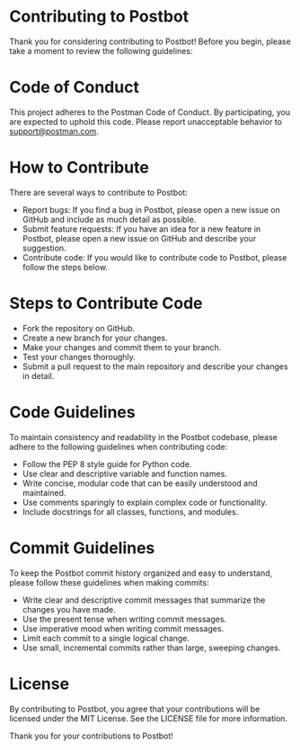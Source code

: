 # Contributing to Postbot
Thank you for considering contributing to Postbot! Before you begin, please take a moment to review the following guidelines:

# Code of Conduct
This project adheres to the Postman Code of Conduct. By participating, you are expected to uphold this code. Please report unacceptable behavior to support@postman.com.

# How to Contribute
There are several ways to contribute to Postbot:

- Report bugs: If you find a bug in Postbot, please open a new issue on GitHub and include as much detail as possible.
- Submit feature requests: If you have an idea for a new feature in Postbot, please open a new issue on GitHub and describe your suggestion.
- Contribute code: If you would like to contribute code to Postbot, please follow the steps below.
# Steps to Contribute Code
- Fork the repository on GitHub.
- Create a new branch for your changes.
- Make your changes and commit them to your branch.
- Test your changes thoroughly.
- Submit a pull request to the main repository and describe your changes in detail.
# Code Guidelines
To maintain consistency and readability in the Postbot codebase, please adhere to the following guidelines when contributing code:

- Follow the PEP 8 style guide for Python code.
- Use clear and descriptive variable and function names.
- Write concise, modular code that can be easily understood and maintained.
- Use comments sparingly to explain complex code or functionality.
- Include docstrings for all classes, functions, and modules.
# Commit Guidelines
To keep the Postbot commit history organized and easy to understand, please follow these guidelines when making commits:

- Write clear and descriptive commit messages that summarize the changes you have made.
- Use the present tense when writing commit messages.
- Use imperative mood when writing commit messages.
- Limit each commit to a single logical change.
- Use small, incremental commits rather than large, sweeping changes.
# License
By contributing to Postbot, you agree that your contributions will be licensed under the MIT License. See the LICENSE file for more information.

Thank you for your contributions to Postbot!

